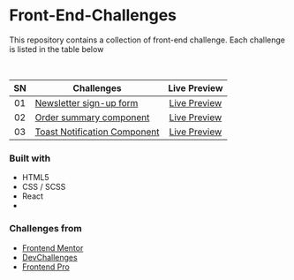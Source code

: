 # Front-End-Challenges
This repository contains a collection of front-end challenge. Each challenge is listed in the table below

<br>

| SN  | Challenges                                                                                                                                       |                                                Live Preview                                                 |
| :-: | ------------------------------------------------------------------------------------------------------------------------------------------------ | :---------------------------------------------------------------------------------------------------------: |
| 01  | [Newsletter sign-up form](url)                     |      [Live Preview](url)      |
| 02  | [Order summary component]([url](https://www.frontendmentor.io/challenges/order-summary-component-QlPmajDUj))                     |      [Live Preview](url)      |
| 03  | [Toast Notification Component](url)                |      [Live Preview](url)      |
### Built with

- HTML5
- CSS / SCSS
- React 
- 
### Challenges from

- [Frontend Mentor](https://www.frontendmentor.io/challenges)
- [DevChallenges](https://devchallenges.io)
- [Frontend Pro](https://www.frontendpro.dev/)
